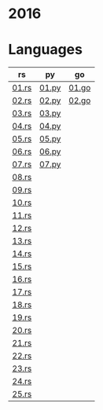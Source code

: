 # 2016

# Languages
| rs | py | go |
| -- | -- | -- |
| [01.rs](/2016/rust/01.rs) | [01.py](/2016/python/01.py) | [01.go](/2016/go/01.go) |
| [02.rs](/2016/rust/02.rs) | [02.py](/2016/python/02.py) | [02.go](/2016/go/02.go) |
| [03.rs](/2016/rust/03.rs) | [03.py](/2016/python/03.py) | 
| [04.rs](/2016/rust/04.rs) | [04.py](/2016/python/04.py) | 
| [05.rs](/2016/rust/05.rs) | [05.py](/2016/python/05.py) | 
| [06.rs](/2016/rust/06.rs) | [06.py](/2016/python/06.py) | 
| [07.rs](/2016/rust/07.rs) | [07.py](/2016/python/07.py) | 
| [08.rs](/2016/rust/08.rs) |
| [09.rs](/2016/rust/09.rs) |
| [10.rs](/2016/rust/10.rs) |
| [11.rs](/2016/rust/11.rs) |
| [12.rs](/2016/rust/12.rs) |
| [13.rs](/2016/rust/13.rs) |
| [14.rs](/2016/rust/14.rs) |
| [15.rs](/2016/rust/15.rs) |
| [16.rs](/2016/rust/16.rs) |
| [17.rs](/2016/rust/17.rs) |
| [18.rs](/2016/rust/18.rs) |
| [19.rs](/2016/rust/19.rs) |
| [20.rs](/2016/rust/20.rs) |
| [21.rs](/2016/rust/21.rs) |
| [22.rs](/2016/rust/22.rs) |
| [23.rs](/2016/rust/23.rs) |
| [24.rs](/2016/rust/24.rs) |
| [25.rs](/2016/rust/25.rs) |
